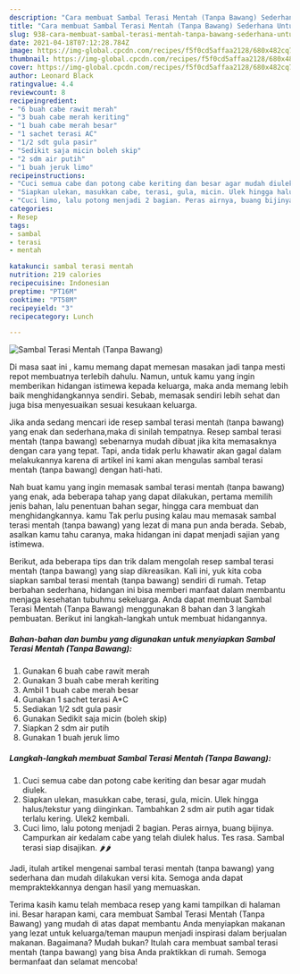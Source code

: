 ```yaml
---
description: "Cara membuat Sambal Terasi Mentah (Tanpa Bawang) Sederhana Untuk Jualan"
title: "Cara membuat Sambal Terasi Mentah (Tanpa Bawang) Sederhana Untuk Jualan"
slug: 938-cara-membuat-sambal-terasi-mentah-tanpa-bawang-sederhana-untuk-jualan
date: 2021-04-18T07:12:28.784Z
image: https://img-global.cpcdn.com/recipes/f5f0cd5affaa2128/680x482cq70/sambal-terasi-mentah-tanpa-bawang-foto-resep-utama.jpg
thumbnail: https://img-global.cpcdn.com/recipes/f5f0cd5affaa2128/680x482cq70/sambal-terasi-mentah-tanpa-bawang-foto-resep-utama.jpg
cover: https://img-global.cpcdn.com/recipes/f5f0cd5affaa2128/680x482cq70/sambal-terasi-mentah-tanpa-bawang-foto-resep-utama.jpg
author: Leonard Black
ratingvalue: 4.4
reviewcount: 8
recipeingredient:
- "6 buah cabe rawit merah"
- "3 buah cabe merah keriting"
- "1 buah cabe merah besar"
- "1 sachet terasi AC"
- "1/2 sdt gula pasir"
- "Sedikit saja micin boleh skip"
- "2 sdm air putih"
- "1 buah jeruk limo"
recipeinstructions:
- "Cuci semua cabe dan potong cabe keriting dan besar agar mudah diulek."
- "Siapkan ulekan, masukkan cabe, terasi, gula, micin. Ulek hingga halus/tekstur yang diinginkan. Tambahkan 2 sdm air putih agar tidak terlalu kering. Ulek2 kembali."
- "Cuci limo, lalu potong menjadi 2 bagian. Peras airnya, buang bijinya. Campurkan air kedalam cabe yang telah diulek halus. Tes rasa. Sambal terasi siap disajikan. 🌶🌶"
categories:
- Resep
tags:
- sambal
- terasi
- mentah

katakunci: sambal terasi mentah 
nutrition: 219 calories
recipecuisine: Indonesian
preptime: "PT16M"
cooktime: "PT58M"
recipeyield: "3"
recipecategory: Lunch

---
```



![Sambal Terasi Mentah (Tanpa Bawang)](https://img-global.cpcdn.com/recipes/f5f0cd5affaa2128/680x482cq70/sambal-terasi-mentah-tanpa-bawang-foto-resep-utama.jpg)

Di masa  saat ini , kamu memang dapat memesan masakan jadi tanpa mesti repot membuatnya terlebih dahulu. Namun, untuk kamu yang ingin memberikan hidangan istimewa kepada keluarga, maka anda memang lebih baik menghidangkannya sendiri. Sebab, memasak sendiri lebih sehat dan juga bisa menyesuaikan sesuai kesukaan keluarga.

Jika anda sedang mencari ide resep sambal terasi mentah (tanpa bawang) yang enak dan sederhana,maka di sinilah tempatnya. Resep sambal terasi mentah (tanpa bawang)  sebenarnya mudah dibuat jika kita memasaknya dengan cara yang tepat. Tapi, anda tidak perlu khawatir akan gagal dalam melakukannya 
karena di artikel ini kami akan mengulas sambal terasi mentah (tanpa bawang) dengan hati-hati.  



Nah buat kamu yang ingin memasak sambal terasi mentah (tanpa bawang) yang enak, ada beberapa tahap yang dapat dilakukan, pertama memilih jenis bahan, lalu penentuan bahan segar, hingga cara membuat dan menghidangkannya. kamu Tak perlu pusing kalau mau memasak sambal terasi mentah (tanpa bawang) yang lezat di mana pun anda berada. Sebab, asalkan kamu  tahu caranya, maka hidangan ini dapat menjadi sajian yang istimewa.

Berikut, ada beberapa tips dan trik dalam mengolah resep sambal terasi mentah (tanpa bawang) yang siap dikreasikan. Kali ini, yuk kita coba siapkan sambal terasi mentah (tanpa bawang) sendiri di rumah. Tetap berbahan sederhana, hidangan ini bisa memberi manfaat dalam membantu menjaga kesehatan tubuhmu sekeluarga. Anda dapat membuat Sambal Terasi Mentah (Tanpa Bawang) menggunakan 8 bahan dan 3 langkah pembuatan. Berikut ini langkah-langkah untuk membuat hidangannya.

<!--inarticleads1-->

##### Bahan-bahan dan bumbu yang digunakan untuk menyiapkan Sambal Terasi Mentah (Tanpa Bawang):

1. Gunakan 6 buah cabe rawit merah
1. Gunakan 3 buah cabe merah keriting
1. Ambil 1 buah cabe merah besar
1. Gunakan 1 sachet terasi A*C
1. Sediakan 1/2 sdt gula pasir
1. Gunakan Sedikit saja micin (boleh skip)
1. Siapkan 2 sdm air putih
1. Gunakan 1 buah jeruk limo




<!--inarticleads2-->

##### Langkah-langkah membuat Sambal Terasi Mentah (Tanpa Bawang):

1. Cuci semua cabe dan potong cabe keriting dan besar agar mudah diulek.
1. Siapkan ulekan, masukkan cabe, terasi, gula, micin. Ulek hingga halus/tekstur yang diinginkan. Tambahkan 2 sdm air putih agar tidak terlalu kering. Ulek2 kembali.
1. Cuci limo, lalu potong menjadi 2 bagian. Peras airnya, buang bijinya. Campurkan air kedalam cabe yang telah diulek halus. Tes rasa. Sambal terasi siap disajikan. 🌶🌶




Jadi, itulah artikel mengenai  sambal terasi mentah (tanpa bawang)  yang sederhana dan mudah dilakukan versi kita. Semoga anda dapat mempraktekkannya dengan hasil yang memuaskan. 

Terima kasih kamu telah membaca resep yang kami tampilkan di halaman ini. Besar harapan kami, cara membuat  Sambal Terasi Mentah (Tanpa Bawang) yang mudah di atas dapat membantu Anda menyiapkan makanan yang lezat untuk keluarga/teman maupun menjadi inspirasi dalam berjualan makanan. Bagaimana? Mudah bukan? Itulah cara membuat sambal terasi mentah (tanpa bawang) yang bisa Anda praktikkan di rumah. Semoga bermanfaat dan selamat mencoba!

